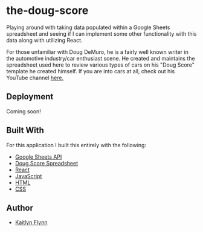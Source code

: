 # the-doug-score
Playing around with taking data populated within a Google Sheets spreadsheet and seeing if I can implement some other functionality with this data along with utilizing React. 

For those unfamiliar with Doug DeMuro, he is a fairly well known writer in the automotive industry/car enthusiast scene. He created and maintains the spreadsheet used here to review various types of cars on his "Doug Score" template he created himself. If you are into cars at all, check out his YouTube channel [here.](https://www.youtube.com/channel/UCsqjHFMB_JYTaEnf_vmTNqg) 

## Deployment
Coming soon!

## Built With
For this application I built this entirely with the following: 
* [Google Sheets API](https://developers.google.com/sheets/api/)
* [Doug Score Spreadsheet](https://docs.google.com/spreadsheets/d/1KTArYwDWrn52fnc7B12KvjRb6nmcEaU6gXYehWfsZSo/edit#gid=0)
* [React](https://reactjs.org/)
* [JavaScript](https://www.w3schools.com/js/)
* [HTML](https://www.w3schools.com/html/)
* [CSS](https://www.w3schools.com/css/)

## Author
* [Kaitlyn Flynn](https://kaitlynflynn.com/)